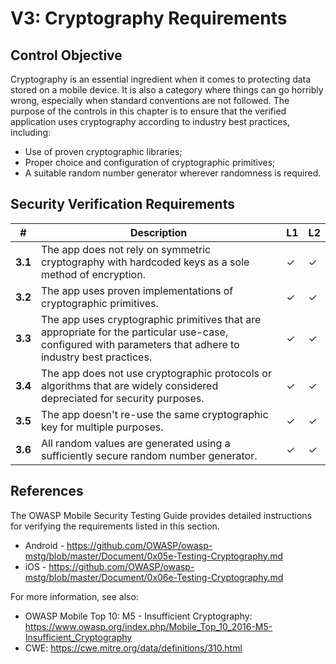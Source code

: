 # V3: Cryptography Requirements

## Control Objective

Cryptography is an essential ingredient when it comes to protecting data stored on a mobile device. It is also a category where things can go horribly wrong, especially when standard conventions are not followed. The purpose of the controls in this chapter is to ensure that the verified application uses cryptography according to industry best practices, including:

- Use of proven cryptographic libraries;
- Proper choice and configuration of cryptographic primitives;
- A suitable random number generator wherever randomness is required.

## Security Verification Requirements

| # | Description | L1 | L2 |
| --- | --- | --- | --- |
| **3.1** | The app does not rely on symmetric cryptography with hardcoded keys as a sole method of encryption.| ✓ | ✓ |
| **3.2** | The app uses proven implementations of cryptographic primitives. | ✓ | ✓ |
| **3.3** | The app uses cryptographic primitives that are appropriate for the particular use-case, configured with parameters that adhere to industry best practices. | ✓ | ✓|
| **3.4** | The app does not use cryptographic protocols or algorithms that are widely considered depreciated for security purposes. | ✓ | ✓|
| **3.5** | The app doesn't re-use the same cryptographic key for multiple purposes. | ✓ | ✓ |
| **3.6** | All random values are generated using a sufficiently secure random number generator. | ✓ | ✓ |

## References

The OWASP Mobile Security Testing Guide provides detailed instructions for verifying the requirements listed in this section.

- Android - <https://github.com/OWASP/owasp-mstg/blob/master/Document/0x05e-Testing-Cryptography.md>
- iOS - <https://github.com/OWASP/owasp-mstg/blob/master/Document/0x06e-Testing-Cryptography.md>

For more information, see also:

- OWASP Mobile Top 10: M5 - Insufficient Cryptography: <https://www.owasp.org/index.php/Mobile_Top_10_2016-M5-Insufficient_Cryptography>
- CWE: <https://cwe.mitre.org/data/definitions/310.html>
